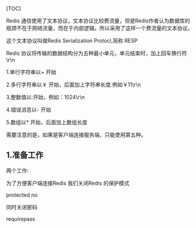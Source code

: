 [TOC]

Redis 通信使用了文本协议，文本协议比较费流量，但是Redis作者认为数据库的瓶颈不在于网络流量，而在于内部逻辑。所以采用了这样一个费流量的文本协议。

这个文本协议叫做Redis Serialization Protocl,简称 RESP

Redis 协议将传输的数据结构分为五种最小单元，单元结束时，加上回车换行符\r\n

1.单行字符串以+ 开始

2.多行字符串以￥ 开始，后面加上字符串长度.例如￥11\r\n

3.整数值以:开始，例如：1024\r\n

4.错误消息以- 开始

5.数组以* 开始，后面加上数组长度

需要注意的是，如果是客户端连接服务端，只能使用第五种。

## 1.准备工作

两个工作:

为了方便客户端连接Redis 我们关闭Redis 的保护模式

protected no

同时关闭密码

requirepass